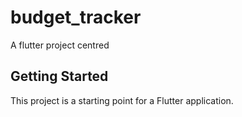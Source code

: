 # budget_tracker

A flutter project centred 
## Getting Started

This project is a starting point for a Flutter application.


